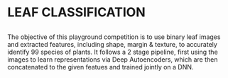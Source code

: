 # LEAF CLASSIFICATION
## 
The objective of this playground competition is to use binary leaf images and extracted features, including shape, margin & texture, to accurately identify 99 species of plants.
It follows a 2 stage pipeline, first using the images to learn representations via Deep Autoencoders, which are then concatenated to the   given featues and trained jointly on a DNN.
